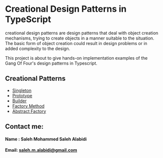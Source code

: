# Creational Design Patterns in TypeScript
creational design patterns are design patterns that deal with object creation mechanisms, trying to create objects in a manner suitable to the situation. The basic form of object creation could result in design problems or in added complexity to the design.

This project is about to give hands-on implementation examples of the Gang Of Four's design patterns in Typescript.

## Creational Patterns
-  [Singleton](https://breakdance.github.io/breakdance/)
-  [Prototype](https://breakdance.github.io/breakdance/) 
-  [Builder](https://breakdance.github.io/breakdance/)  
-  [Factory Method](https://breakdance.github.io/breakdance/)   
-  [Abstract Factory](https://breakdance.github.io/breakdance/)  



## Contact me:
#### Name : Saleh Mohammed Saleh Alabidi
#### Email: saleh.m.alabidi@gmail.com